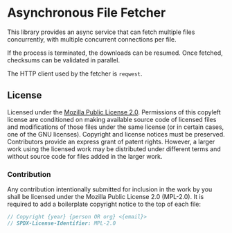# Asynchronous File Fetcher

This library provides an async service that can fetch multiple files concurrently, with multiple concurrent connections per file.

If the process is terminated, the downloads can be resumed. Once fetched, checksums can be validated in parallel.

The HTTP client used by the fetcher is `reqwest`.

## License

Licensed under the [Mozilla Public License 2.0](https://choosealicense.com/licenses/mpl-2.0/). Permissions of this copyleft license are conditioned on making available source code of licensed files and modifications of those files under the same license (or in certain cases, one of the GNU licenses). Copyright and license notices must be preserved. Contributors provide an express grant of patent rights. However, a larger work using the licensed work may be distributed under different terms and without source code for files added in the larger work.

### Contribution

Any contribution intentionally submitted for inclusion in the work by you shall be licensed under the Mozilla Public License 2.0 (MPL-2.0). It is required to add a boilerplate copyright notice to the top of each file:

```rs
// Copyright {year} {person OR org} <{email}>
// SPDX-License-Identifier: MPL-2.0
```
